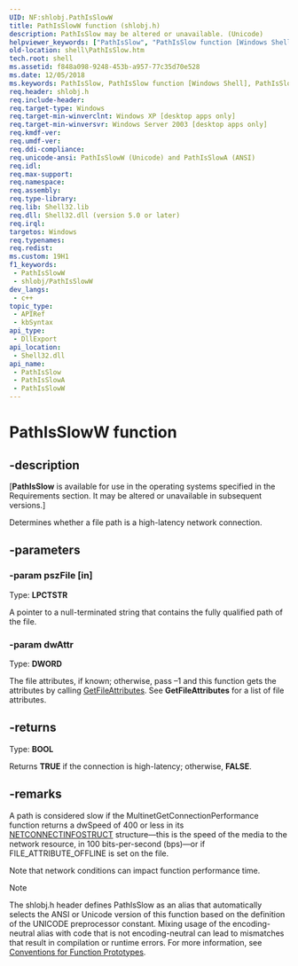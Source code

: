 ```yaml
---
UID: NF:shlobj.PathIsSlowW
title: PathIsSlowW function (shlobj.h)
description: PathIsSlow may be altered or unavailable. (Unicode)
helpviewer_keywords: ["PathIsSlow", "PathIsSlow function [Windows Shell]", "PathIsSlowW", "_win32_PathIsSlow", "shell.PathIsSlow", "shlobj/PathIsSlow", "shlobj/PathIsSlowW"]
old-location: shell\PathIsSlow.htm
tech.root: shell
ms.assetid: f848a098-9248-453b-a957-77c35d70e528
ms.date: 12/05/2018
ms.keywords: PathIsSlow, PathIsSlow function [Windows Shell], PathIsSlowA, PathIsSlowW, _win32_PathIsSlow, shell.PathIsSlow, shlobj/PathIsSlow, shlobj/PathIsSlowA, shlobj/PathIsSlowW
req.header: shlobj.h
req.include-header: 
req.target-type: Windows
req.target-min-winverclnt: Windows XP [desktop apps only]
req.target-min-winversvr: Windows Server 2003 [desktop apps only]
req.kmdf-ver: 
req.umdf-ver: 
req.ddi-compliance: 
req.unicode-ansi: PathIsSlowW (Unicode) and PathIsSlowA (ANSI)
req.idl: 
req.max-support: 
req.namespace: 
req.assembly: 
req.type-library: 
req.lib: Shell32.lib
req.dll: Shell32.dll (version 5.0 or later)
req.irql: 
targetos: Windows
req.typenames: 
req.redist: 
ms.custom: 19H1
f1_keywords:
 - PathIsSlowW
 - shlobj/PathIsSlowW
dev_langs:
 - c++
topic_type:
 - APIRef
 - kbSyntax
api_type:
 - DllExport
api_location:
 - Shell32.dll
api_name:
 - PathIsSlow
 - PathIsSlowA
 - PathIsSlowW
---
```


# PathIsSlowW function


## -description

<p class="CCE_Message">[<b>PathIsSlow</b> is available for use in the operating systems specified in the Requirements section. It may be altered or unavailable in subsequent versions.]

Determines whether a file path is a high-latency network connection.

## -parameters

### -param pszFile [in]

Type: <b>LPCTSTR</b>

A pointer to a null-terminated string that contains the fully qualified path of the file.

### -param dwAttr

Type: <b>DWORD</b>

The file attributes, if known; otherwise, pass –1 and this function gets the attributes by calling <a href="/windows/desktop/api/fileapi/nf-fileapi-getfileattributesa">GetFileAttributes</a>. See <b>GetFileAttributes</b> for a list of file attributes.

## -returns

Type: <b>BOOL</b>

Returns <b>TRUE</b> if the connection is high-latency; otherwise, <b>FALSE</b>.

## -remarks

A path is considered slow if the MultinetGetConnectionPerformance function returns a dwSpeed of 400 or less in its <a href="/windows/desktop/api/winnetwk/ns-winnetwk-netconnectinfostruct">NETCONNECTINFOSTRUCT</a> structure—this is the speed of the media to the network resource, in 100 bits-per-second (bps)—or if FILE_ATTRIBUTE_OFFLINE is set on the file.

Note that network conditions can impact function performance time.




> [!NOTE]
> The shlobj.h header defines PathIsSlow as an alias that automatically selects the ANSI or Unicode version of this function based on the definition of the UNICODE preprocessor constant. Mixing usage of the encoding-neutral alias with code that is not encoding-neutral can lead to mismatches that result in compilation or runtime errors. For more information, see [Conventions for Function Prototypes](/windows/win32/intl/conventions-for-function-prototypes).
